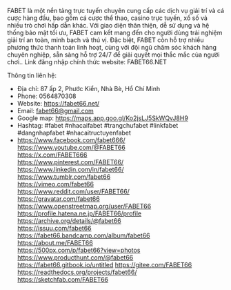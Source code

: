 FABET là một nền tảng trực tuyến chuyên cung cấp các dịch vụ giải trí và cá cược hàng đầu, bao gồm cá cược thể thao, casino trực tuyến, xổ số và nhiều trò chơi hấp dẫn khác. Với giao diện thân thiện, dễ sử dụng và hệ thống bảo mật tối ưu, FABET cam kết mang đến cho người dùng trải nghiệm giải trí an toàn, minh bạch và thú vị. Đặc biệt, FABET còn hỗ trợ nhiều phương thức thanh toán linh hoạt, cùng với đội ngũ chăm sóc khách hàng chuyên nghiệp, sẵn sàng hỗ trợ 24/7 để giải quyết mọi thắc mắc của người chơi.. Link đăng nhập chính thức website: FABET66.NET 

Thông tin liên hệ: 
- Địa chỉ: 87 ấp 2, Phước Kiển, Nhà Bè, Hồ Chí Minh
- Phone: 0564870308
- Website: https://fabet66.net/
- Email: fabet66@gmail.com
- Google map: https://maps.app.goo.gl/Ko2jsLJ5SkWQvJ8H9
- Hashtag: #fabet #nhacaifabet #trangchufabet #linkfabet #dangnhapfabet #nhacaitructuyenfabet
- https://www.facebook.com/fabet666/	
https://www.youtube.com/@FABET66	
https://x.com/FABET666	
https://www.pinterest.com/FABET66/	
https://www.linkedin.com/in/fabet66/	
https://www.tumblr.com/fabet66	
https://vimeo.com/fabet66	
https://www.reddit.com/user/FABET66/	
https://gravatar.com/fabet66	
https://www.openstreetmap.org/user/FABET66	
https://profile.hatena.ne.jp/FABET66/profile	
https://archive.org/details/@fabet66	
https://issuu.com/fabet66	
https://fabet66.bandcamp.com/album/fabet66	
https://about.me/FABET66	
https://500px.com/p/fabet66?view=photos	
https://www.producthunt.com/@fabet66	
https://fabet66.gitbook.io/untitled	
https://gitee.com/FABET66	
https://readthedocs.org/projects/fabet66/	
https://sketchfab.com/FABET66	